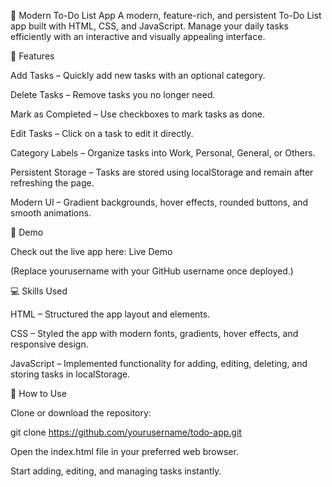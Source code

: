 📝 Modern To-Do List App
A modern, feature-rich, and persistent To-Do List app built with HTML, CSS, and JavaScript. Manage your daily tasks efficiently with an interactive and visually appealing interface.

🌟 Features

Add Tasks – Quickly add new tasks with an optional category.

Delete Tasks – Remove tasks you no longer need.

Mark as Completed – Use checkboxes to mark tasks as done.

Edit Tasks – Click on a task to edit it directly.

Category Labels – Organize tasks into Work, Personal, General, or Others.

Persistent Storage – Tasks are stored using localStorage and remain after refreshing the page.

Modern UI – Gradient backgrounds, hover effects, rounded buttons, and smooth animations.

🎨 Demo

Check out the live app here:
Live Demo

(Replace yourusername with your GitHub username once deployed.)

💻 Skills Used

HTML – Structured the app layout and elements.

CSS – Styled the app with modern fonts, gradients, hover effects, and responsive design.

JavaScript – Implemented functionality for adding, editing, deleting, and storing tasks in localStorage.

🚀 How to Use

Clone or download the repository:

git clone https://github.com/yourusername/todo-app.git


Open the index.html file in your preferred web browser.

Start adding, editing, and managing tasks instantly.
